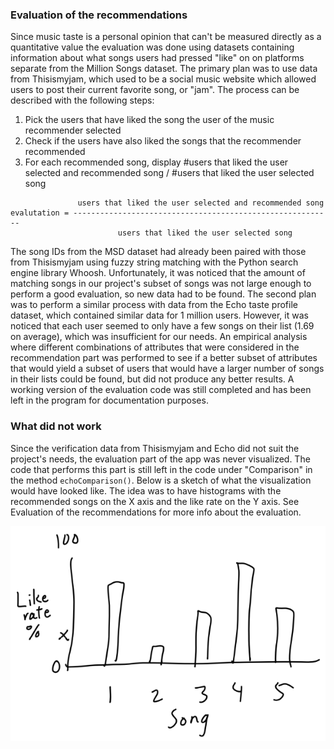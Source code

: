 ### Evaluation of the recommendations

Since music taste is a personal opinion that can't be measured directly as a quantitative value the evaluation was done using datasets containing information about what songs users had pressed "like" on on platforms separate from the Million Songs dataset. The primary plan was to use data from Thisismyjam, which used to be a social music website which allowed users to post their current favorite song, or "jam". The process can be described with the following steps:

1. Pick the users that have liked the song the user of the music recommender selected
2. Check if the users have also liked the songs that the recommender recommended
3. For each recommended song, display #users that liked the user selected and recommended song / #users that liked the user selected song

```
               users that liked the user selected and recommended song
evalutation = ----------------------------------------------------------
                        users that liked the user selected song
```

The song IDs from the MSD dataset had already been paired with those from Thisismyjam using fuzzy string matching with the Python search engine library Whoosh. Unfortunately, it was noticed that the amount of matching songs in our project's subset of songs was not large enough to perform a good evaluation, so new data had to be found. The second plan was to perform a similar process with data from the Echo taste profile dataset, which contained similar data for 1 million users. However, it was noticed that each user seemed to only have a few songs on their list (1.69 on average), which was insufficient for our needs. An empirical analysis where different combinations of attributes that were considered in the recommendation part was performed to see if a better subset of attributes that would yield a subset of users that would have a larger number of songs in their lists could be found, but did not produce any better results. A working version of the evaluation code was still completed and has been left in the program for documentation purposes.

### What did not work

Since the verification data from Thisismyjam and Echo did not suit the project's needs, the evaluation part of the app was never visualized. The code that performs this part is still left in the code under "Comparison" in the method `echoComparison()`. Below is a sketch of what the visualization would have looked like. The idea was to have histograms with the recommended songs on the X axis and the like rate on the Y axis. See Evaluation of the recommendations for more info about the evaluation.

![Histograms](../media/evaluation_histogram_sketch.png)